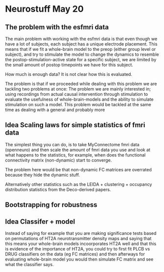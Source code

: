 # Neurostuff May 20

## The problem with the esfmri data
The main problem with working with the esfmri data is that even though we have a lot of subjects, each subject has a unique electrode placement. This means that if we fit a whole-brain model to the preop (either group level or subject), and try to stimulate the model to change the dynamics to resemble the postop-stimulation-active state for a specific subject, we are limited by the small amount of postop timepoints we have for this subject.

How much is enough data? It is not clear how this is evaluated.

The problem is that if we proceeded while dealing with this problem we are tackling two problems at once: The problem we are mainly interested in; using recordings from actual causal intervention through stimulation to evaluate the usefulness of whole-brain-models and the ability to simulate stimulation on such a model. This problem would be tackled at the same time as dealing with a general and probably more 

## Idea Scaling laws for simple statistics of fmri data
The simplest thing you can do, is to take MyConnectome fmri data (openneuro) and then scale the amount of fmri data you use and look at
what happens to the statistics, for example, when does the functional connectivity matrix (non-dynamic) start to converge.

The problem here would be that non-dynamic FC matrices are overrated because they hide the dynamic stuff.

Alternatively other statistics such as the LEIDA + clustering + occupancy distribution statistics from the Deco-derived papers.

## Bootstrapping for robustness


## Idea Classifer + model
Instead of saying for example that you are making significance tests based on permutations of HT2A neurotransmitter density maps and
saying that this means your whole-brain models incoorporates HT2A well and that this is evidence of the importance of HT2A, you could try to
first fit PLCB vs DRUG classifiers on the data (eg FC matrices) and then afterways for evaluating whole-brain model you would then simulate
FC matrix and see what the classifier says.

